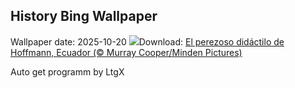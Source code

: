 ## History Bing Wallpaper
Wallpaper date: 2025-10-20
![](https://www.bing.com/th?id=OHR.HoffmansSloth_ES-ES9765798870_UHD.jpg&w=1000)Download: [El perezoso didáctilo de Hoffmann, Ecuador (© Murray Cooper/Minden Pictures)](https://www.bing.com/th?id=OHR.HoffmansSloth_ES-ES9765798870_UHD.jpg)

Auto get programm by LtgX
